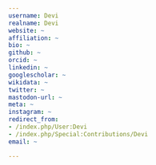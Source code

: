 ```yaml
---
username: Devi
realname: Devi
website: ~
affiliation: ~
bio: ~
github: ~
orcid: ~
linkedin: ~
googlescholar: ~
wikidata: ~
twitter: ~
mastodon-url: ~
meta: ~
instagram: ~
redirect_from:
- /index.php/User:Devi
- /index.php/Special:Contributions/Devi
email: ~

---
```

